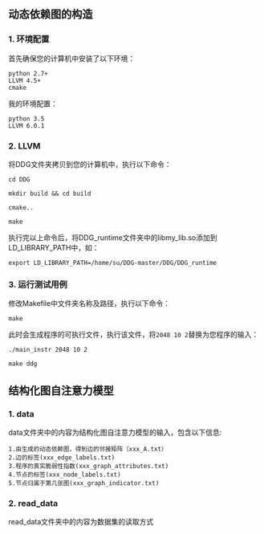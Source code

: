 ## 动态依赖图的构造

### 1. 环境配置

首先确保您的计算机中安装了以下环境：
	
	python 2.7+
	LLVM 4.5+
	cmake
我的环境配置：

	python 3.5
	LLVM 6.0.1

### 2. LLVM

将DDG文件夹拷贝到您的计算机中，执行以下命令：
	
	cd DDG

	mkdir build && cd build
        	
	cmake..

	make
        
执行完以上命令后，将DDG_runtime文件夹中的libmy_lib.so添加到LD_LIBRARY_PATH中，如：
		
	export LD_LIBRARY_PATH=/home/su/DDG-master/DDG/DDG_runtime



### 3. 运行测试用例

修改Makefile中文件夹名称及路径，执行以下命令：

	make

此时会生成程序的可执行文件，执行该文件，将`2048 10 2`替换为您程序的输入：

	./main_instr 2048 10 2

	make ddg

## 结构化图自注意力模型
### 1. data
data文件夹中的内容为结构化图自注意力模型的输入，包含以下信息:
	
	1.由生成的动态依赖图，得到边的邻接矩阵（xxx_A.txt）
	2.边的标签(xxx_edge_labels.txt)
	3.程序的真实脆弱性指数(xxx_graph_attributes.txt)
	4.节点的标签(xxx_node_labels.txt)
	5.节点归属于第几张图(xxx_graph_indicator.txt)

### 2. read_data
read_data文件夹中的内容为数据集的读取方式
